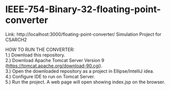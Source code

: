 # IEEE-754-Binary-32-floating-point-converter
Link: http://localhost:3000/floating-point-converter/
Simulation Project for CSARCH2

HOW TO RUN THE CONVERTER:<br>
1.) Download this repository.<br>
2.) Download Apache Tomcat Server Version 9 (https://tomcat.apache.org/download-90.cgi).<br>
3.) Open the downloaded repository as a project in Ellipse/IntelliJ idea.<br>
4.) Configure IDE to run on Tomcat Server.<br>
5.) Run the project. A web page will open showing index.jsp on the browser.<br>
